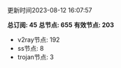 更新时间2023-08-12 16:07:57

**总订阅: 45**
**总节点: 655**
**有效节点: 203**
- v2ray节点: 192
- ss节点: 8
- trojan节点: 3
